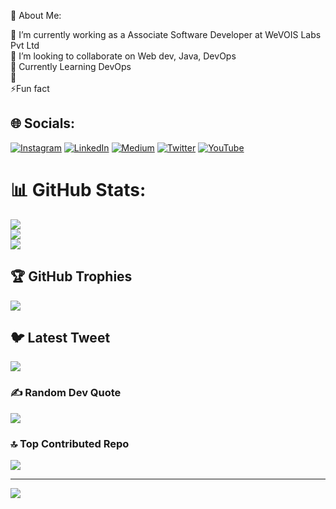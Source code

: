 💫 About Me:

🔭 I’m currently working as a Associate Software Developer at WeVOIS Labs Pvt Ltd <br>👯 I’m looking to collaborate on Web dev, Java, DevOps <br>🤝 Currently Learning DevOps<br>🌱 <br>⚡Fun fact

## 🌐 Socials:

[![Instagram](https://img.shields.io/badge/Instagram-%23E4405F.svg?logo=Instagram&logoColor=white)](https://instagram.com/https://instagram.com/withbhavnish) [![LinkedIn](https://img.shields.io/badge/LinkedIn-%230077B5.svg?logo=linkedin&logoColor=white)](https://linkedin.com/in/https://linkedin.com/in/bhavnishbhardwaj) [![Medium](https://img.shields.io/badge/Medium-12100E?logo=medium&logoColor=white)](https://medium.com/@https://medium.com/withbhavnish) [![Twitter](https://img.shields.io/badge/Twitter-%231DA1F2.svg?logo=Twitter&logoColor=white)](https://twitter.com/https://twitter.com/mr_bhavnish) [![YouTube](https://img.shields.io/badge/YouTube-%23FF0000.svg?logo=YouTube&logoColor=white)](https://youtube.com/@https://www.youtube.com/c/bhavnish%20bhardwaj)

# 📊 GitHub Stats:

![](https://github-readme-stats.vercel.app/api?username=bhavnish15&theme=shades-of-purple&hide_border=true&include_all_commits=true&count_private=false)<br/>
![](https://github-readme-streak-stats.herokuapp.com/?user=bhavnish15&theme=shades-of-purple&hide_border=true)<br/>
![](https://github-readme-stats.vercel.app/api/top-langs/?username=bhavnish15&theme=shades-of-purple&hide_border=true&include_all_commits=true&count_private=false&layout=compact)

## 🏆 GitHub Trophies

![](https://github-profile-trophy.vercel.app/?username=bhavnish15&theme=radical&no-frame=true&no-bg=false&margin-w=4)

## 🐦 Latest Tweet

[![](https://gtce.itsvg.in/api?username=https://twitter.com/mr_bhavnish)](https://github.com/VishwaGauravIn/github-twitter-card-embed)

### ✍️ Random Dev Quote

![](https://quotes-github-readme.vercel.app/api?type=horizontal&theme=gruvbox)

### 🔝 Top Contributed Repo

![](https://github-contributor-stats.vercel.app/api?username=bhavnish15&limit=5&theme=onedark&combine_all_yearly_contributions=true)

---

[![](https://visitcount.itsvg.in/api?id=bhavnish15&icon=1&color=0)](https://visitcount.itsvg.in)


